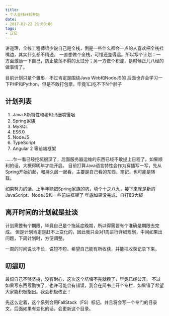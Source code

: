 ```yaml
---
title:
- 个人全栈计划开始
date:
- 2017-02-22 21:00:06
tags:
- 日记
---
```


讲道理，全栈工程师很少说自己是全栈，倒是一些什么都会一点的人喜欢把全栈挂嘴边，其实什么都不精通。
一直想做个全栈，可惜还差得远。所以写个计划：一方面激励一下自己，防止放荡不羁的太过分；另一方做个积淀，是时候正儿八经的做事情了。

目前计划只是个雏形，不过肯定是围绕Java Web和NodeJS的
后面也许会学习一下PHP和Python，但是不敢打包票，毕竟1口吃不下N个胖子

## 计划列表

1. Java 8新特性和老知识细嚼慢咽
2. Spring家族
3. MySQL
4. ES6.0
5. NodeJS
6. TypeScript
7. Angular 2 等前端框架

……乍一看已经挖坑很深了，后面服务器运维的东西已经不敢提上日程了。如果顺利的话，大概得明年才能开启。
目前打算Java语言特性会作为穿插写一写，先从Spring开始扒起，和持久层一起看，主要是自己看的东西，笔记，也可能是转载。

如果努力的话，上半年能把Spring家族的坑，填个十之八九，接下来就是新的JavaScript、NodeJS和一些前端框架了
年底如果没完成，自打80大板
<!--more-->

## 离开时间的计划就是扯淡

计划需要有个期限，毕竟自己是个拖延症晚期，所以得需要有个准确是期限去完成。
但是计划肯定是赶不上变化的，因此我只会对1周进行详细规划，中间如果出问题，下周计划时，方便调整。

一周的时间说长不长，说短不短。希望自己能有所收获，并能把收获记录下来。

## 叨逼叨

最恨自己不够坚持，没有耐心，这次这个坑填不完就糗了，毕竟已经公开。
不过如果写东西写勤快了，也许可能会有错误，我会在简书上开个专栏，如果错了希望大家能积极指出。我会积极改正！


先这么定着，这个系列会用FallStack（FS）标记。并且将会写一个专门的目录文，后面如果有变化的话，会更新这个目录。

